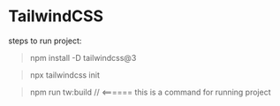 # TailwindCSS

steps to run project:

> npm install -D tailwindcss@3

> npx tailwindcss init

> npm run tw:build   // <====== this is a command for running project

